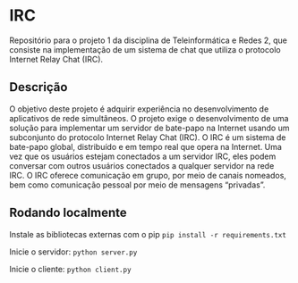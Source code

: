 # IRC

Repositório para o projeto 1 da disciplina de Teleinformática e Redes 2, que consiste na implementação de um sistema de chat que utiliza o protocolo Internet Relay Chat (IRC).

## Descrição

O objetivo deste projeto é adquirir experiência no desenvolvimento de aplicativos de rede
simultâneos. O projeto exige o desenvolvimento de uma solução para implementar um servidor
de bate-papo na Internet usando um subconjunto do protocolo Internet Relay Chat (IRC). O
IRC é um sistema de bate-papo global, distribuído e em tempo real que opera na Internet. Uma vez que os usuários
estejam conectados a um servidor IRC, eles podem conversar com outros usuários conectados
a qualquer servidor na rede IRC. O IRC oferece comunicação em grupo, por meio de canais
nomeados, bem como comunicação pessoal por meio de mensagens “privadas”.

## Rodando localmente

Instale as bibliotecas externas com o pip `pip install -r requirements.txt`

Inicie o servidor: `python server.py`

Inicie o cliente: `python client.py`
